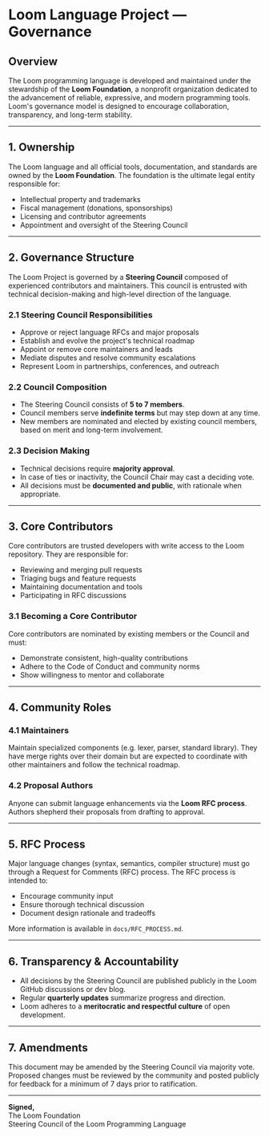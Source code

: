 # Loom Language Project — Governance

## Overview

The Loom programming language is developed and maintained under the stewardship of the **Loom Foundation**, a nonprofit organization dedicated to the advancement of reliable, expressive, and modern programming tools. Loom's governance model is designed to encourage collaboration, transparency, and long-term stability.

---

## 1. Ownership

The Loom language and all official tools, documentation, and standards are owned by the **Loom Foundation**. The foundation is the ultimate legal entity responsible for:

- Intellectual property and trademarks
- Fiscal management (donations, sponsorships)
- Licensing and contributor agreements
- Appointment and oversight of the Steering Council

---

## 2. Governance Structure

The Loom Project is governed by a **Steering Council** composed of experienced contributors and maintainers. This council is entrusted with technical decision-making and high-level direction of the language.

### 2.1 Steering Council Responsibilities

- Approve or reject language RFCs and major proposals
- Establish and evolve the project's technical roadmap
- Appoint or remove core maintainers and leads
- Mediate disputes and resolve community escalations
- Represent Loom in partnerships, conferences, and outreach

### 2.2 Council Composition

- The Steering Council consists of **5 to 7 members**.
- Council members serve **indefinite terms** but may step down at any time.
- New members are nominated and elected by existing council members, based on merit and long-term involvement.

### 2.3 Decision Making

- Technical decisions require **majority approval**.
- In case of ties or inactivity, the Council Chair may cast a deciding vote.
- All decisions must be **documented and public**, with rationale when appropriate.

---

## 3. Core Contributors

Core contributors are trusted developers with write access to the Loom repository. They are responsible for:

- Reviewing and merging pull requests
- Triaging bugs and feature requests
- Maintaining documentation and tools
- Participating in RFC discussions

### 3.1 Becoming a Core Contributor

Core contributors are nominated by existing members or the Council and must:

- Demonstrate consistent, high-quality contributions
- Adhere to the Code of Conduct and community norms
- Show willingness to mentor and collaborate

---

## 4. Community Roles

### 4.1 Maintainers

Maintain specialized components (e.g. lexer, parser, standard library). They have merge rights over their domain but are expected to coordinate with other maintainers and follow the technical roadmap.

### 4.2 Proposal Authors

Anyone can submit language enhancements via the **Loom RFC process**. Authors shepherd their proposals from drafting to approval.

---

## 5. RFC Process

Major language changes (syntax, semantics, compiler structure) must go through a Request for Comments (RFC) process. The RFC process is intended to:

- Encourage community input
- Ensure thorough technical discussion
- Document design rationale and tradeoffs

More information is available in `docs/RFC_PROCESS.md`.

---

## 6. Transparency & Accountability

- All decisions by the Steering Council are published publicly in the Loom GitHub discussions or dev blog.
- Regular **quarterly updates** summarize progress and direction.
- Loom adheres to a **meritocratic and respectful culture** of open development.

---

## 7. Amendments

This document may be amended by the Steering Council via majority vote. Proposed changes must be reviewed by the community and posted publicly for feedback for a minimum of 7 days prior to ratification.

---

**Signed,**  
The Loom Foundation  
Steering Council of the Loom Programming Language
